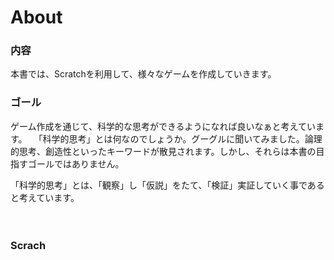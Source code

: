 # About

### 内容
本書では、Scratchを利用して、様々なゲームを作成していきます。

### ゴール
ゲーム作成を通じて、科学的な思考ができるようになれば良いなぁと考えています。
　「科学的思考」とは何なのでしょうか。グーグルに聞いてみました。論理的思考、創造性といったキーワードが散見されます。しかし、それらは本書の目指すゴールではありません。

「科学的思考」とは、「観察」し「仮説」をたて、「検証」実証していく事であると考えています。

　


### Scrach